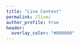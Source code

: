 ```yaml
---
title: "Live Content"
permalink: /live/
author_profile: true
header:
  overlay_color: "#000000"
---
```

